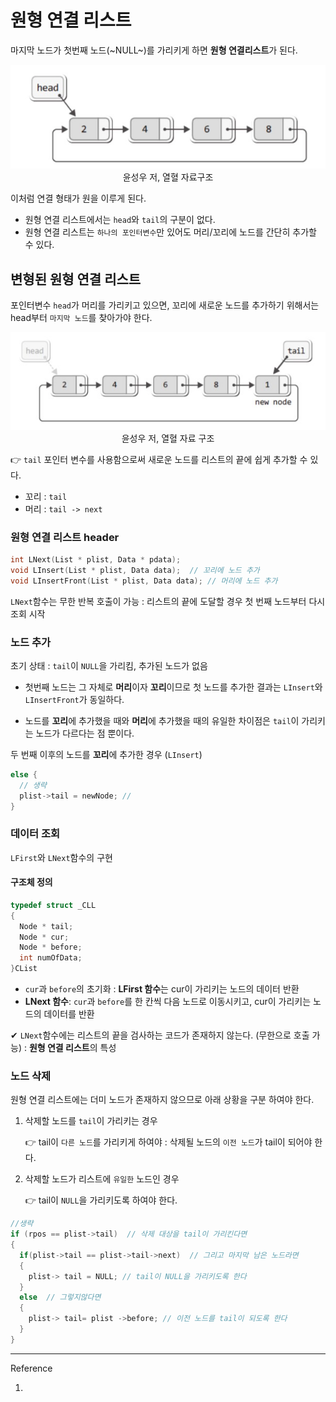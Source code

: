 # 원형 연결 리스트

마지막 노드가 첫번째 노드(~NULL~)를 가리키게 하면 **원형 연결리스트**가 된다.

<p align="center"><img src="./images/1.jpg" alt="원형 연결 리스트 이미지"><br>윤성우 저, 열혈 자료구조</p>
이처럼 연결 형태가 원을 이루게 된다.

<p></p>

- 원형 연결 리스트에서는 `head`와 `tail`의 구분이 없다.
- 원형 연결 리스트는 `하나의 포인터변수`만 있어도 머리/꼬리에 노드를 간단히 추가할 수 있다.

## 변형된 원형 연결 리스트

포인터변수 `head`가 머리를 가리키고 있으면, 꼬리에 새로운 노드를 추가하기 위해서는 head부터 `마지막 노드`를 찾아가야 한다.

<p align="center"><img src="./images/2.jpg" alt="원형 연결 리스트 이미지"><br>윤성우 저, 열혈 자료 구조</p>

👉 `tail` 포인터 변수를 사용함으로써 새로운 노드를 리스트의 끝에 쉽게 추가할 수 있다.

  - 꼬리 : `tail`
  - 머리 : `tail -> next`

### 원형 연결 리스트 header

```c
int LNext(List * plist, Data * pdata);
void LInsert(List * plist, Data data);  // 꼬리에 노드 추가
void LInsertFront(List * plist, Data data); // 머리에 노드 추가
```
`LNext`함수는 무한 반복 호출이 가능 : 리스트의 끝에 도달할 경우 첫 번째 노드부터 다시 조회 시작

### 노드 추가

초기 상태 : `tail`이 `NULL`을 가리킴, 추가된 노드가 없음

- 첫번째 노드는 그 자체로 **머리**이자 **꼬리**이므로 첫 노드를 추가한 결과는 `LInsert`와 `LInsertFront`가 동일하다.

- 노드를 **꼬리**에 추가했을 때와 **머리**에 추가했을 때의 유일한 차이점은 `tail`이 가리키는 노드가 다르다는 점 뿐이다.

두 번째 이후의 노드를 **꼬리**에 추가한 경우 (`LInsert`)

```c
else {
  // 생략
  plist->tail = newNode; //
}
```

### 데이터 조회

`LFirst`와 `LNext`함수의 구현

#### 구조체 정의

````c
typedef struct _CLL
{
  Node * tail;
  Node * cur;
  Node * before;
  int numOfData;
}CList
````

- `cur`과 `before`의 초기화 : **LFirst 함수**는 cur이 가리키는 노드의 데이터 반환
- **LNext 함수**: `cur`과 `before`를 한 칸씩 다음 노드로 이동시키고, cur이 가리키는 노드의 데이터를 반환

✔ `LNext`함수에는 리스트의 끝을 검사하는 코드가 존재하지 않는다. (무한으로 호출 가능) : **원형 연결 리스트**의 특성

### 노드 삭제

원형 연결 리스트에는 더미 노드가 존재하지 않으므로 아래 상황을 구분 하여야 한다.
1. 삭제할 노드를 `tail`이 가리키는 경우

    👉 tail이 `다른 노드`를 가리키게 하여야 : 삭제될 노드의 `이전 노드`가 tail이 되어야 한다.
2. 삭제할 노드가 리스트에 `유일한` 노드인 경우

    👉 tail이 `NULL`을 가리키도록 하여야 한다.


```c
//생략
if (rpos == plist->tail)  // 삭제 대상을 tail이 가리킨다면
{
  if(plist->tail == plist->tail->next)  // 그리고 마지막 남은 노드라면
  {
    plist-> tail = NULL; // tail이 NULL을 가리키도록 한다
  }
  else  // 그렇지않다면
  {
    plist-> tail= plist ->before; // 이전 노드를 tail이 되도록 한다
  }
}
```




---
Reference

1.
